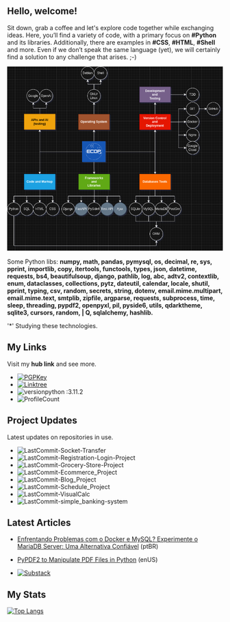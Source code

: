 ## Hello, welcome!
Sit down, grab a coffee and let's explore code together while exchanging ideas. Here, you’ll find a variety of code, with a primary focus on **#Python** and its libraries. Additionally, there are examples in **#CSS**, **#HTML**, **#Shell** and more. Even if we don’t speak the same language (yet), we will certainly find a solution to any challenge that arises. ;-)

<div align="center">
  <img src="https://github.com/ecopque/ecopque/blob/main/Edson_Copque_-_GitHub_-_Diagram.png" alt="readme" />
</div>

Some Python libs: **numpy, math, pandas, pymysql, os, decimal, re, sys, pprint, importlib, copy, itertools, functools, types, json, datetime, requests, bs4, beautifulsoup, django, pathlib, log, abc, adtv2, contextlib, enum, dataclasses, collections, pytz, dateutil, calendar, locale, shutil, pprint, typing, csv, random, secrets, string, dotenv, email.mime.multipart, email.mime.text, smtplib, zipfile, argparse, requests, subprocess, time, sleep, threading, pypdf2, openpyxl, pil, pyside6, utils, qdarktheme, sqlite3, cursors, random, | Q, sqlalchemy, hashlib.**

'*' Studying these technologies.

## My Links
Visit my <strong>hub link</strong> and see more.

- [![PGPKey](https://img.shields.io/badge/PGP%20Key%20for%20Email-0A0A0A?style=flat&logo=mail.ru&logoColor=FF0000)](https://keys.openpgp.org/search?q=ecop%40disroot.org)&nbsp;
- [![Linktree](https://img.shields.io/badge/Links-edsoncopque-blue?style=flat&logo=linktree&logoColor=FF0000)](https://linktr.ee/edsoncopque)&nbsp;
- ![versionpython :3.11.2](https://img.shields.io/badge/Python%20version-3.11.2-blue)&nbsp;
- ![ProfileCount](https://komarev.com/ghpvc/?username=ecopque&color=yellow)&nbsp;


## Project Updates
Latest updates on repositories in use.
- ![LastCommit-Socket-Transfer](https://img.shields.io/github/last-commit/ecopque/socket_transfer?logo=&logoColor=white&label=/socket_transfer&color=9bf12&&style=flat)&nbsp;
- ![LastCommit-Registration-Login-Project](https://img.shields.io/github/last-commit/ecopque/registration_and_login_project?logo=&logoColor=white&label=/registration_and_login_project&color=9bf12&&style=flat)&nbsp;
- ![LastCommit-Grocery-Store-Project](https://img.shields.io/github/last-commit/ecopque/grocerystore_project?logo=&logoColor=white&label=/grocerystore_project&color=9bf12&&style=flat)&nbsp;
- ![LastCommit-Ecommerce_Project](https://img.shields.io/github/last-commit/ecopque/ecommerce_project?logo=&logoColor=white&label=/ecommerce_project&color=9bf12&&style=flat)&nbsp;
- ![LastCommit-Blog_Project](https://img.shields.io/github/last-commit/ecopque/blog_project?logo=&logoColor=white&label=/blog_project&color=9bf12&&style=flat)&nbsp;
- ![LastCommit-Schedule_Project](https://img.shields.io/github/last-commit/ecopque/schedule_project?logo=&logoColor=white&label=/schedule_project&color=9bf12&&style=flat)&nbsp;
- ![LastCommit-VisualCalc](https://img.shields.io/github/last-commit/ecopque/visualcalc_calculator?logo=&logoColor=white&label=/visualcalc&color=9bf12&&style=flat)&nbsp;
- ![LastCommit-simple_banking-system](https://img.shields.io/github/last-commit/ecopque/simple_banking_system?logo=&logoColor=white&label=/simple_banking_system&color=9bf12&&style=flat)&nbsp;


## Latest Articles
- [Enfrentando Problemas com o Docker e MySQL? Experimente o MariaDB Server: Uma Alternativa Confiável](https://ecop.substack.com/p/enfrentando-problemas-com-o-docker) (ptBR)
- [PyPDF2 to Manipulate PDF Files in Python](https://ecop.substack.com/p/pypdf2-to-manipulate-pdf-files) (enUS)

- [![Substack](https://img.shields.io/badge/-Substack-05122A?style=flat&logo=Substack)](https://ecop.substack.com/)

## My Stats
[![Top Langs](https://github-readme-stats.vercel.app/api/top-langs/?username=ecopque&layout=compact&theme=prussian)](https://github.com/anuraghazra/github-readme-stats)&nbsp;




<!--
**ecopque/ecopque** is a ✨ _special_ ✨ repository because its `README.md` (this file) appears on your GitHub profile.

Here are some ideas to get you started:

- 🔭 I’m currently working on ...
- 🌱 I’m currently learning ...
- 👯 I’m looking to collaborate on ...
- 🤔 I’m looking for help with ...
- 💬 Ask me about ...
- 📫 How to reach me: ...
- 😄 Pronouns: ...
- ⚡ Fun fact: ...
-->
